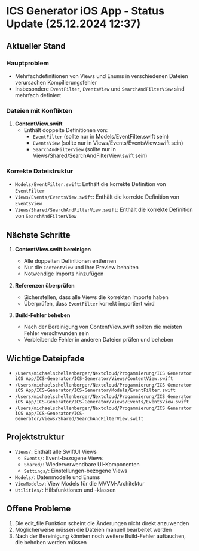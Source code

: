 # ICS Generator iOS App - Status Update (25.12.2024 12:37)

## Aktueller Stand

### Hauptproblem
- Mehrfachdefinitionen von Views und Enums in verschiedenen Dateien verursachen Kompilierungsfehler
- Insbesondere `EventFilter`, `EventsView` und `SearchAndFilterView` sind mehrfach definiert

### Dateien mit Konflikten
1. **ContentView.swift**
   - Enthält doppelte Definitionen von:
     - `EventFilter` (sollte nur in Models/EventFilter.swift sein)
     - `EventsView` (sollte nur in Views/Events/EventsView.swift sein)
     - `SearchAndFilterView` (sollte nur in Views/Shared/SearchAndFilterView.swift sein)

### Korrekte Dateistruktur
- `Models/EventFilter.swift`: Enthält die korrekte Definition von `EventFilter`
- `Views/Events/EventsView.swift`: Enthält die korrekte Definition von `EventsView`
- `Views/Shared/SearchAndFilterView.swift`: Enthält die korrekte Definition von `SearchAndFilterView`

## Nächste Schritte

1. **ContentView.swift bereinigen**
   - Alle doppelten Definitionen entfernen
   - Nur die `ContentView` und ihre Preview behalten
   - Notwendige Imports hinzufügen

2. **Referenzen überprüfen**
   - Sicherstellen, dass alle Views die korrekten Importe haben
   - Überprüfen, dass `EventFilter` korrekt importiert wird

3. **Build-Fehler beheben**
   - Nach der Bereinigung von ContentView.swift sollten die meisten Fehler verschwunden sein
   - Verbleibende Fehler in anderen Dateien prüfen und beheben

## Wichtige Dateipfade
- `/Users/michaelschellenberger/Nextcloud/Progammierung/ICS Generator iOS App/ICS-Generator/ICS-Generator/Views/ContentView.swift`
- `/Users/michaelschellenberger/Nextcloud/Progammierung/ICS Generator iOS App/ICS-Generator/ICS-Generator/Models/EventFilter.swift`
- `/Users/michaelschellenberger/Nextcloud/Progammierung/ICS Generator iOS App/ICS-Generator/ICS-Generator/Views/Events/EventsView.swift`
- `/Users/michaelschellenberger/Nextcloud/Progammierung/ICS Generator iOS App/ICS-Generator/ICS-Generator/Views/Shared/SearchAndFilterView.swift`

## Projektstruktur
- `Views/`: Enthält alle SwiftUI Views
  - `Events/`: Event-bezogene Views
  - `Shared/`: Wiederverwendbare UI-Komponenten
  - `Settings/`: Einstellungen-bezogene Views
- `Models/`: Datenmodelle und Enums
- `ViewModels/`: View Models für die MVVM-Architektur
- `Utilities/`: Hilfsfunktionen und -klassen

## Offene Probleme
1. Die edit_file Funktion scheint die Änderungen nicht direkt anzuwenden
2. Möglicherweise müssen die Dateien manuell bearbeitet werden
3. Nach der Bereinigung könnten noch weitere Build-Fehler auftauchen, die behoben werden müssen
